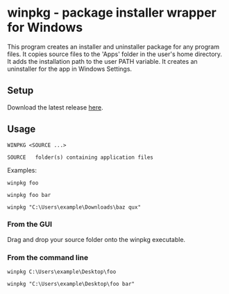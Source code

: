 # winpkg - package installer wrapper for Windows

This program creates an installer and uninstaller package for any program files.
It copies source files to the 'Apps' folder in the user's home directory.
It adds the installation path to the user PATH variable.
It creates an uninstaller for the app in Windows Settings.

## Setup
Download the latest release [here](https://github.com/dmaccormac/winpkg/releases).

## Usage 
    WINPKG <SOURCE ...>

    SOURCE   folder(s) containing application files

Examples:

    winpkg foo
    
    winpkg foo bar
    
    winpkg "C:\Users\example\Downloads\baz qux"

### From the GUI
Drag and drop your source folder onto the winpkg executable.

### From the command line

    winpkg C:\Users\example\Desktop\foo

    winpkg "C:\Users\example\Desktop\foo bar"


